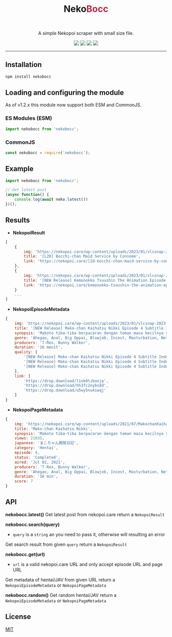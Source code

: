 <div align="center">
    <h1>Neko<span style="color: #BB2649">Bocc</span></h1>
    <br>
    <p>A simple Nekopoi scraper with small size file.</p>
    <a href="https://opensource.org/licenses/mit-license.php"><img src="https://badges.frapsoft.com/os/mit/mit.svg?v=103"></a>
    <a href="https://www.npmjs.com/package/nekobocc"><img src="https://img.shields.io/npm/v/node-fetch"></a>
    <a href="https://packagephobia.com/result?p=nekobocc"><img src="https://packagephobia.com/badge?p=nekobocc"></a>
    <a href="https://www.codefactor.io/repository/github/indonesiandev/nekobocc"><img src="https://www.codefactor.io/repository/github/indonesiandev/nekobocc/badge"></a>
</div>

---

## Installation
```sh
npm install nekobocc
```

## Loading and configuring the module
As of v1.2.x this module now support both ESM and CommonJS.
### ES Modules (ESM)
```js
import nekobocc from 'nekobocc';
```

### CommonJS
```js
const nekobocc = require('nekobocc');
```

## Example
```js
import nekobocc from 'nekobocc';

// Get latest post 
(async function() {
	console.log(await neko.latest())
})();
```

## Results
- **NekopoiResult**
```js
[
    {
        img: 'https://nekopoi.care/wp-content/uploads/2023/01/vlcsnap-2023-01-15-03h18m12s053-300x169.png',
        title: '[L2D] Bocchi-chan Maid Service by Consome',
        link: 'https://nekopoi.care/l2d-bocchi-chan-maid-service-by-consome/'
    },
    {
        img: 'https://nekopoi.care/wp-content/uploads/2023/01/vlcsnap-2023-01-15-00h06m41s977-300x169.png',
        title: '[NEW Release] Kemonokko Tsuushin The Animation Episode 2 Subtitle Indonesia',
        link: 'https://nekopoi.care/kemonokko-tsuushin-the-animation-episode-2-subtitle-indonesia/'
    }
    ...
]
```
- **NekopoiEpisodeMetadata**
```js
{
    img: 'https://nekopoi.care/wp-content/uploads/2023/01/vlcsnap-2023-01-01-03h58m25s923-300x169.png',
    title: '[NEW Release] Mako-chan Kaihatsu Nikki Episode 4 Subtitle Indonesia – NekoPoi',
    synopsis: 'Makoto tiba-tiba berpacaran dengan teman masa kecilnya yaitu Kaoru. Makoto ternyata adalah cewek yang mesum yang tiap malam menonton bokep sambil colmek yang ia dapat dari menyelinap di kamar kakaknya. Namun suatu malam di hari pertama Makoto berpacaran, ia tertangkap basah sedang colmek oleh kakaknya. Dengan rasa gatal yang menyengat dan kemampuan kakaknya akan pengetahuan seks, membuat Makoto tidak dapat menahan godaan untuk bermain dengan kakaknya…',
    genre: 'Ahegao, Anal, Big Oppai, Blowjob, Incest, Masturbation, Netorare, Schoolgirl',
    producers: 'T-Rex, Bunny Walker',
    duration: '16 menit',
    quality: [
        '[NEW Release] Mako-chan Kaihatsu Nikki Episode 4 Subtitle Indonesia [720p]',
        '[NEW Release] Mako-chan Kaihatsu Nikki Episode 4 Subtitle Indonesia [480p]',
        '[NEW Release] Mako-chan Kaihatsu Nikki Episode 4 Subtitle Indonesia [360p]'
    ],
    link: [
        'https://drop.download/l1xk0tzboojp',
        'https://drop.download/hh3fc2nybs8d',
        'https://drop.download/u5wy5nu4iwqj'
    ]
}
```

- **NekopoiPageMetadata**
```js
{
    img: 'https://nekopoi.care/wp-content/uploads/2021/07/MakochanKaihatsuNikkiep69538176cde48c8e3ebb65761cb63504-213x300.jpg',
    title: 'Mako-chan Kaihatsu Nikki',
    synopsis: 'Makoto tiba-tiba berpacaran dengan teman masa kecilnya yaitu Kaoru. Makoto ternyata adalah cewek yang mesum yang tiap malam menonton bokep sambil colmek yang ia dapat dari menyelinap di kamar kakaknya. Namun suatu malam di hari pertama Makoto berpacaran, ia tertangkap basah sedang colmek oleh kakaknya. Dengan rasa gatal yang menyengat dan kemampuan kakaknya akan pengetahuan seks, membuat Makoto tidak dapat menahan godaan untuk bermain dengan kakaknya…',
    views: 21035,
    japanese: 'まこちゃん開発日記',
    category: 'Hentai',
    episode: 4,
    status: 'Completed',
    aired: 'Jul 02, 2021',
    producers: 'T-Rex, Bunny Walker',
    genre: 'Ahegao, Anal, Big Oppai, Blowjob, Incest, Masturbation, Netorare, Schoolgirl',
    duration: '16 min',
    score: 7
}
```

## API
**nekobocc.latest()**
Get latest post from nekopoi.care
return a `NekopoiResult`

**nekobocc.search(query)**
- `query` is a `string` an you need to pass it, otherwise will resulting an error

Get search result from given `query`
return a `NekopoiResult`

**nekobocc.get(url)**
- `url` is a valid nekopoi.care URL and only accept episode URL and page URL

Get metadata of hentai/JAV from given URL
return a `NekopoiEpisodeMetadata` or `NekopoiPageMetadata`

**nekobocc.random()**
Get random hentai/JAV
return a `NekopoiEpisodeMetadata` or `NekopoiPageMetadata`

## License
[MIT](LICENSE)